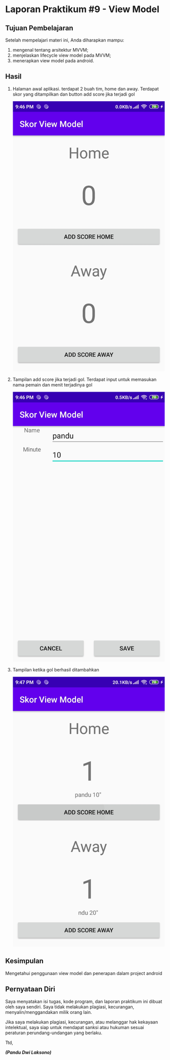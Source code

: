 # Laporan Praktikum #9 - View Model

## Tujuan Pembelajaran
Setelah mempelajari materi ini, Anda diharapkan mampu:
1. mengenal tentang arsitektur MVVM;
2. menjelaskan lifecycle view model pada MVVM;
3. menerapkan view model pada android.

## Hasil
1. Halaman awal aplikasi. terdapat 2 buah tim, home dan away. Terdapat skor yang ditampilkan dan button add score jika terjadi gol

    ![contoh screenshot](img/1.jpg)<br>

2. Tampilan add score jika terjadi gol. Terdapat input untuk memasukan nama pemain dan menit terjadinya gol

    ![contoh screenshot](img/2.jpg)<br>

3. Tampilan ketika gol berhasil ditambahkan

    ![contoh screenshot](img/3.jpg)<br>

   

## Kesimpulan

Mengetahui penggunaan view model dan penerapan dalam project android

## Pernyataan Diri

Saya menyatakan isi tugas, kode program, dan laporan praktikum ini dibuat oleh saya sendiri. Saya tidak melakukan plagiasi, kecurangan, menyalin/menggandakan milik orang lain.

Jika saya melakukan plagiasi, kecurangan, atau melanggar hak kekayaan intelektual, saya siap untuk mendapat sanksi atau hukuman sesuai peraturan perundang-undangan yang berlaku.

Ttd,

***(Pandu Dwi Laksono)***